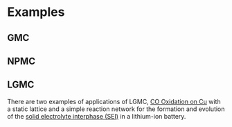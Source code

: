 # Examples

## GMC

## NPMC

## LGMC

There are two examples of applications of LGMC, [CO Oxidation on Cu](./CO_oxidation.html) with a static lattice and a simple reaction network for the formation and evolution of the [solid electrolyte interphase (SEI)](./SEI.md) in a lithium-ion battery.
